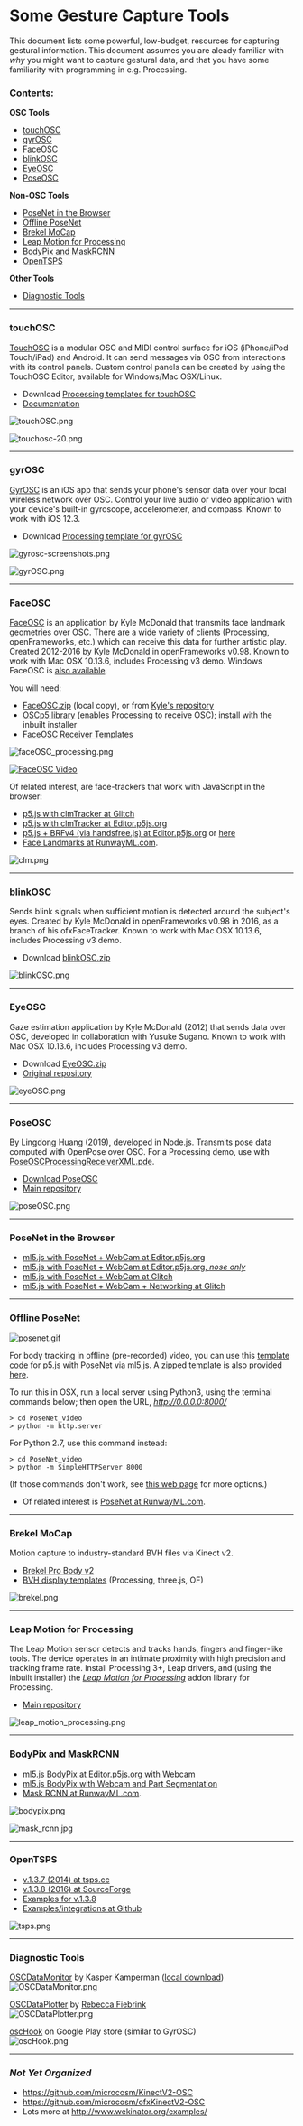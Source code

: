 # Some Gesture Capture Tools 

This document lists some powerful, low-budget, resources for capturing gestural information. This document assumes you are aleady familiar with *why* you might want to capture gestural data, and that you have some familiarity with programming in e.g. Processing. 

### Contents:

**OSC Tools**
* [touchOSC](touchOSC)
* [gyrOSC](gyrOSC)
* [FaceOSC](FaceOSC)
* [blinkOSC](blinkOSC)
* [EyeOSC](EyeOSC)
* [PoseOSC](PoseOSC)

**Non-OSC Tools**
* [PoseNet in the Browser](PoseNet-in-the-Browser)
* [Offline PoseNet](Offline-PoseNet)
* [Brekel MoCap](Brekel-MoCap)
* [Leap Motion for Processing](Leap-Motion-for-Processing)
* [BodyPix and MaskRCNN](BodyPix-and-MaskRCNN)
* [OpenTSPS](OpenTSPS)

**Other Tools**
* [Diagnostic Tools](Diagnostic-Tools)


---

### touchOSC

[TouchOSC](https://hexler.net/products/touchosc) is a modular OSC and MIDI control surface for iOS (iPhone/iPod Touch/iPad) and Android. It can send messages via OSC from interactions with its control panels. Custom control panels can be created by using the TouchOSC Editor, available for Windows/Mac OSX/Linux.

* Download [Processing templates for touchOSC](touchOSC.zip)
* [Documentation](http://hexler.net/docs/touchosc-setup-other)

![touchOSC.png](images/touchOSC.png)

![touchosc-20.png](images/touchosc-20.png)


---

### gyrOSC

[GyrOSC](http://www.bitshapesoftware.com/instruments/gyrosc/) is an iOS app that sends your phone's sensor data over your local wireless network over OSC. Control your live audio or video application with your device's built-in gyroscope, accelerometer, and compass. Known to work with iOS 12.3.

* Download [Processing template for gyrOSC](gyrOSC.zip)

![gyrosc-screenshots.png](images/gyrosc-screenshots.png)

![gyrOSC.png](images/gyrOSC.png)


---

### FaceOSC

[FaceOSC](https://github.com/kylemcdonald/ofxFaceTracker/) is an application by Kyle McDonald that transmits face landmark geometries over OSC. There are a wide variety of clients (Processing, openFrameworks, etc.) which can receive this data for further artistic play. Created 2012-2016 by Kyle McDonald in openFrameworks v0.98. Known to work with Mac OSX 10.13.6, includes Processing v3 demo. Windows FaceOSC is [also available](https://github.com/kylemcdonald/ofxFaceTracker/releases).

You will need: 

* [FaceOSC.zip](FaceOSC.zip) (local copy), or from [Kyle's repository](https://github.com/kylemcdonald/ofxFaceTracker/releases)
* [OSCp5 library](http://www.sojamo.de/libraries/oscP5/) (enables Processing to receive OSC); install with the inbuilt installer
* [FaceOSC Receiver Templates](https://github.com/CreativeInquiry/FaceOSC-Templates)

![faceOSC_processing.png](images/faceOSC_processing.png)

[![FaceOSC Video](images/faceOSC_video.png)](https://www.youtube.com/watch?v=SUJJn2yjc3g)

Of related interest, are face-trackers that work with JavaScript in the browser:

* [p5.js with clmTracker at Glitch](https://glitch.com/~cmuems-clm-networked-face)
* [p5.js with clmTracker at Editor.p5js.org](https://editor.p5js.org/Char/sketches/HkzbwITc7)
* [p5.js + BRFv4 (via handsfree.js) at Editor.p5js.org](https://editor.p5js.org/golan/sketches/AeEppZ4XR) or [here](https://editor.p5js.org/sovid/sketches/bmTRGd3b5)
* [Face Landmarks at RunwayML.com](https://runwayml.com/).

![clm.png](images/clm.png)

---

### blinkOSC

Sends blink signals when sufficient motion is detected around the subject's eyes. Created by Kyle McDonald in openFrameworks v0.98 in 2016, as a branch of his ofxFaceTracker. Known to work with Mac OSX 10.13.6, includes Processing v3 demo.

* Download [blinkOSC.zip](blinkOSC.zip)

![blinkOSC.png](images/blinkOSC.png)
---

### EyeOSC

Gaze estimation application by Kyle McDonald (2012) that sends data over OSC, developed in collaboration with Yusuke Sugano. Known to work with Mac OSX 10.13.6, includes Processing v3 demo.

* Download [EyeOSC.zip](EyeOSC.zip)
* [Original repository](https://github.com/kylemcdonald/AppropriatingNewTechnologies/downloads)

![eyeOSC.png](images/eyeOSC.png)


---

### PoseOSC

By Lingdong Huang (2019), developed in Node.js. Transmits pose data computed with OpenPose over OSC. For a Processing demo, use with [PoseOSCProcessingReceiverXML.pde](PoseOSCProcessingReceiverXML/PoseOSCProcessingReceiverXML.pde).

* [Download PoseOSC](https://github.com/LingDong-/PoseOSC/releases)
* [Main repository](https://github.com/LingDong-/PoseOSC)

![poseOSC.png](images/poseOSC.png)

---




### PoseNet in the Browser

* [ml5.js with PoseNet + WebCam at Editor.p5js.org](https://editor.p5js.org/Luxapodular/sketches/r18Rdesqm)
* [ml5.js with PoseNet + WebCam at Editor.p5js.org, *nose only*](https://editor.p5js.org/Luxapodular/sketches/HkWweYo9X)
* [ml5.js with PoseNet + WebCam at Glitch](https://cmuems-skeleton.glitch.me/)
* [ml5.js with PoseNet + WebCam + Networking at Glitch](https://glitch.com/~cmuems-skeleton-networked)


---



### Offline PoseNet

![posenet.gif](images/posenet.gif)

For body tracking in offline (pre-recorded) video, you can use this [template code](https://gist.github.com/golanlevin/701cec4696b61715879ccdb64855c155) for p5.js with PoseNet via ml5.js. A zipped template is also provided [here](PoseNet_video.zip).

To run this in OSX, run a local server using Python3, using the terminal commands below; then open the URL, *http://0.0.0.0:8000/*

```
> cd PoseNet_video 
> python -m http.server
```

For Python 2.7, use this command instead:

```
> cd PoseNet_video 
> python -m SimpleHTTPServer 8000
```

(If those commands don't work, see [this web page](https://github.com/processing/p5.js/wiki/Local-server#python-simplehttpserver) for more options.)

* Of related interest is [PoseNet at RunwayML.com](https://runwayml.com/).


---

### Brekel MoCap

Motion capture to industry-standard BVH files via Kinect v2.

* [Brekel Pro Body v2](https://brekel.com/brekel-pro-body-v2/)
* [BVH display templates](https://github.com/CreativeInquiry/BVH-Examples) (Processing, three.js, OF)

![brekel.png](images/brekel.png)


---


### Leap Motion for Processing

The Leap Motion sensor detects and tracks hands, fingers and finger-like tools. The device operates in an intimate proximity with high precision and tracking frame rate. Install Processing 3+, Leap drivers, and (using the inbuilt installer) the [*Leap Motion for Processing*](https://github.com/nok/leap-motion-processing) addon library for Processing. 

* [Main repository](https://github.com/nok/leap-motion-processing)

![leap_motion_processing.png](images/leap_motion_processing.png)


--- 

### BodyPix and MaskRCNN

* [ml5.js BodyPix at Editor.p5js.org with Webcam](https://editor.p5js.org/ml5/sketches/BodyPix_Webcam)
* [ml5.js BodyPix with Webcam and Part Segmentation](https://editor.p5js.org/ml5/sketches/BodyPix_Webcam_Parts)
* [Mask RCNN at RunwayML.com](https://runwayml.com/).

![bodypix.png](images/bodypix.png)

![mask_rcnn.jpg](images/mask_rcnn.jpg)


---

### OpenTSPS

* [v.1.3.7 (2014) at tsps.cc](http://www.tsps.cc/download)
* [v.1.3.8 (2016) at SourceForge](https://sourceforge.net/projects/tsps/files/)
* [Examples for v.1.3.8](TSPS_examples_1.3.8.zip)
* [Examples/integrations at Github](https://github.com/labatrockwell/openTSPS)

![tsps.png](images/tsps.png)

---

### Diagnostic Tools


[OSCDataMonitor](https://www.kasperkamperman.com/blog/processing-code/osc-datamonitor/) by Kasper Kamperman ([local download](OSCDataMonitor.zip)) <br />
![OSCDataMonitor.png](images/OSCDataMonitor.png)

[OSCDataPlotter](OSCDataPlotter.zip) by [Rebecca Fiebrink](http://www.wekinator.org/examples/#OSC_Data_Plotter) <br />
![OSCDataPlotter.png](images/OSCDataPlotter.png)

[oscHook](https://play.google.com/store/apps/details?id=com.hollyhook.oscHook&hl=en_US) on Google Play store (similar to GyrOSC) <br />
![oscHook.png](images/oscHook.png)

---

### *Not Yet Organized*

* https://github.com/microcosm/KinectV2-OSC
* https://github.com/microcosm/ofxKinectV2-OSC* Lots more at http://www.wekinator.org/examples/
